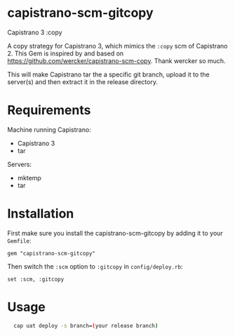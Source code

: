 capistrano-scm-gitcopy
===================

Capistrano 3 :copy 

A copy strategy for Capistrano 3, which mimics the `:copy` scm of Capistrano 2.
This Gem is inspired by and based on https://github.com/wercker/capistrano-scm-copy.
Thank wercker so much.

This will make Capistrano tar the a specific git branch, upload it to the server(s) and then extract it in the release directory.

Requirements
============

Machine running Capistrano:

- Capistrano 3
- tar

Servers:

- mktemp
- tar

Installation
============

First make sure you install the capistrano-scm-gitcopy by adding it to your `Gemfile`:

    gem "capistrano-scm-gitcopy"

Then switch the `:scm` option to `:gitcopy` in `config/deploy.rb`:

    set :scm, :gitcopy
    

Usage
============

```bash
  cap uat deploy -s branch=(your release branch)
  ```
